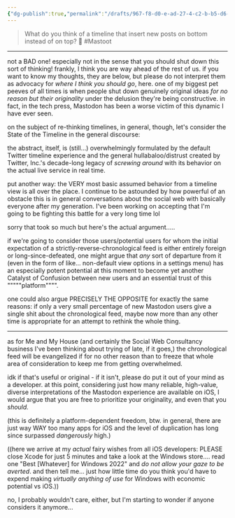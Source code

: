 ```yaml
---
{"dg-publish":true,"permalink":"/drafts/967-f8-d0-e-ad-27-4-c2-b-b5-d6-68-aee-344797-e/","dgHomeLink":true,"dgPassFrontmatter":false}
---
```



> What do you think of a timeline that insert new posts on bottom instead of on top? 👀 #Mastoot

---
 
not a BAD one! especially not in the sense that you should shut down this sort of thinking! frankly, I think you are way ahead of the rest of us. if you want to know my thoughts, they are below, but please do not interpret them as advocacy for *where I think you should go*, here. one of my biggest pet peeves of all times is when people shut down genuinely original ideas *for no reason but their originality* under the delusion they're being constructive. in fact, in the tech press, Mastodon has been a worse victim of this dynamic I have ever seen.

on the subject of re-thinking timelines, in general, though, let's consider the State of the Timeline in the general discourse:

the abstract, itself, is (still...) overwhelmingly formulated by the default Twitter timeline experience and the general hullabaloo/distrust created by Twitter, Inc.'s decade-long legacy of *screwing around* with its behavior on the actual live service in real time.

put another way: the VERY most basic assumed behavior from a timeline view is all over the place. I continue to be astounded by how powerful of an obstacle this is in general conversations about the social web with basically everyone after my generation. I've been working on accepting that I'm going to be fighting this battle for a very long time lol

sorry that took so much but here's the actual argument.....

if we're going to consider those users/potential users for whom the initial expectation of a strictly-reverse-chronological feed is either entirely foreign or long-since-defeated, one might argue that *any* sort of departure from it (even in the form of like... non-default view options in a settings menu) has an especially potent potential at this moment to become yet another Catalyst of Confusion between new users and an essential trust of this """""platform"""".

one could also argue PRECISELY THE OPPOSITE for exactly the same reasons: if only a very small percentage of new Mastodon users give a single shit about the chronological feed, maybe now more than any other time is appropriate for an attempt to rethink the whole thing.

---

as for Me and My House (and certainly the Social Web Consultancy business I've been thinking about trying of late, if it goes,) the chronological feed will be evangelized if for no other reason than to freeze that whole area of consideration to keep me from getting overwhelmed. 

idk if that's useful or original - if it isn't, please do put it out of your mind as a developer. at this point, considering just how many reliable, high-value, diverse interpretations of the Mastodon experience are available on iOS, I would argue that you are free to prioritize your originality, and even that you *should.* 

(this is definitely a platform-dependent freedom, btw. in general, there are just way WAY too many apps for iOS and the level of duplication has long since surpassed *dangerously* high.)

((here we arrive at my *actual* fairy wishes from all iOS developers: PLEASE close Xcode for just 5 minutes and take a look at the Windows store.... read one "Best [Whatever] for Windows 2022" and *do not allow your gaze to be averted*. and then tell me... just how little time do you think you'd have to expend making *virtually anything of use* for Windows with economic potential vs iOS.))

no, I probably wouldn't care, either, but I'm starting to wonder if anyone considers it anymore...